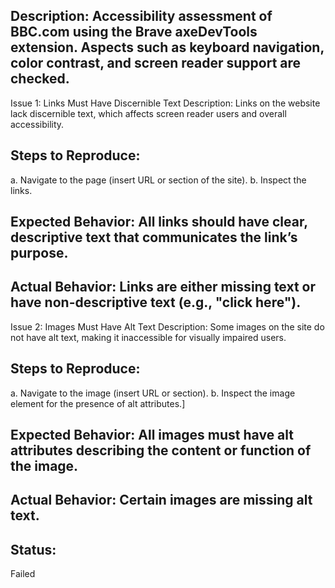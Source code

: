## Description: Accessibility assessment of BBC.com using the Brave axeDevTools extension. Aspects such as keyboard navigation, color contrast, and screen reader support are checked.

Issue 1: Links Must Have Discernible Text
Description: Links on the website lack discernible text, which affects screen reader users and overall accessibility.

## Steps to Reproduce:
a. Navigate to the page (insert URL or section of the site).
b. Inspect the links.

## Expected Behavior: All links should have clear, descriptive text that communicates the link’s purpose.
## Actual Behavior: Links are either missing text or have non-descriptive text (e.g., "click here").


Issue 2: Images Must Have Alt Text
Description: Some images on the site do not have alt text, making it inaccessible for visually impaired users.

## Steps to Reproduce:
a. Navigate to the image (insert URL or section).
b. Inspect the image element for the presence of alt attributes.]

## Expected Behavior: All images must have alt attributes describing the content or function of the image.
## Actual Behavior: Certain images are missing alt text.

## Status:
Failed

